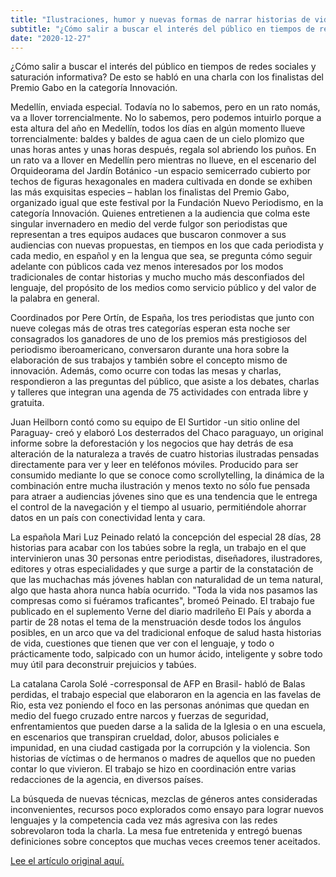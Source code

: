 ```yaml
---
title: "Ilustraciones, humor y nuevas formas de narrar historias de vida"
subtitle: "¿Cómo salir a buscar el interés del público en tiempos de redes sociales y saturación informativa? De esto se habló en..." 
date: "2020-12-27"
---
```

¿Cómo salir a buscar el interés del público en tiempos de redes sociales y saturación informativa? De esto se habló en una charla con los finalistas del Premio Gabo en la categoría Innovación.

Medellín, enviada especial. Todavía no lo sabemos, pero en un rato nomás, va a llover torrencialmente. No lo sabemos, pero podemos intuirlo porque a esta altura del año en Medellín, todos los días en algún momento llueve torrencialmente: baldes y baldes de agua caen de un cielo plomizo que unas horas antes y unas horas después, regala sol abriendo los puños. En un rato va a llover en Medellín pero mientras no llueve, en el escenario del Orquideorama del Jardín Botánico -un espacio semicerrado cubierto por techos de figuras hexagonales en madera cultivada en donde se exhiben las más exquisitas especies – hablan los finalistas del Premio Gabo, organizado igual que este festival por la Fundación Nuevo Periodismo,  en la categoría Innovación. Quienes entretienen a la audiencia que colma este singular invernadero en medio del verde fulgor son periodistas que representan a tres equipos audaces que buscaron conmover a sus audiencias con nuevas propuestas, en tiempos en los que cada periodista y cada medio, en español y en la lengua que sea, se pregunta cómo seguir adelante con públicos cada vez menos interesados por los modos tradicionales de contar historias y mucho mucho más desconfiados del lenguaje, del propósito de los medios como servicio público y del valor de la palabra en general.

Coordinados por Pere Ortín, de España, los tres periodistas que junto con nueve colegas más de otras tres categorías esperan esta noche ser consagrados los ganadores de uno de los premios más prestigiosos del periodismo iberoamericano, conversaron durante una hora sobre la elaboración de sus trabajos y también sobre el concepto mismo de innovación. Además, como ocurre con todas las mesas y charlas, respondieron a las preguntas del público, que asiste a los debates, charlas y talleres que integran una agenda de 75 actividades con entrada libre y gratuita.

Juan Heilborn contó como su equipo de El Surtidor -un sitio online del Paraguay- creó y elaboró Los desterrados del Chaco paraguayo, un original informe sobre la deforestación y los negocios que hay detrás de esa alteración de la naturaleza a través de cuatro historias ilustradas pensadas directamente para ver y leer en teléfonos móviles. Producido para ser consumido mediante lo que se conoce como scrollytelling, la dinámica de la combinación entre mucha ilustración y menos texto no sólo fue pensada para atraer a audiencias jóvenes sino que es una tendencia que le entrega el control de la navegación y el tiempo al usuario, permitiéndole ahorrar datos en un país con conectividad lenta y cara.

La española Mari Luz Peinado relató la concepción del especial 28 días, 28 historias para acabar con los tabúes sobre la regla, un trabajo en el que intervinieron unas 30 personas entre periodistas, diseñadores, ilustradores, editores y otras especialidades y que surge a partir de la constatación de que las muchachas más jóvenes hablan con naturalidad de un tema natural, algo que hasta ahora nunca había ocurrido. "Toda la vida nos pasamos las compresas como si fuéramos traficantes", bromeó Peinado. El trabajo fue publicado en el suplemento Verne del diario madrileño El País y aborda a partir de 28 notas el tema de la menstruación desde todos los ángulos posibles, en un arco que va del tradicional enfoque de salud hasta historias de vida, cuestiones que tienen que ver con el lenguaje, y todo o prácticamente todo, salpicado con un humor ácido, inteligente y sobre todo muy útil para deconstruir prejuicios y tabúes.

La catalana Carola Solé -corresponsal de AFP en Brasil- habló de Balas perdidas, el trabajo especial que elaboraron en la agencia en las favelas de Rio, esta vez poniendo el foco en las personas anónimas que quedan en medio del fuego cruzado entre narcos y fuerzas de seguridad, enfrentamientos que pueden darse a la salida de la Iglesia o en una escuela, en escenarios que transpiran crueldad, dolor, abusos policiales e impunidad, en una ciudad castigada por la corrupción y la violencia. Son historias de víctimas o de hermanos o madres de aquellos que no pueden contar lo que vivieron. El trabajo se hizo en coordinación entre varias redacciones de la agencia, en diversos países.

La búsqueda de nuevas técnicas, mezclas de géneros antes consideradas inconvenientes, recursos poco explorados como ensayo para lograr nuevos lenguajes y la competencia cada vez más agresiva con las redes sobrevolaron toda la charla. La mesa fue entretenida y entregó buenas definiciones sobre conceptos que muchas veces creemos tener aceitados.

[Lee el artículo original aquí.](https://www.infobae.com/america/cultura-america/2018/10/04/ilustraciones-humor-y-nuevas-formas-de-narrar-historias-de-vida-que-busca-hoy-el-periodismo-para-atraer-a-las-audiencias/ "")